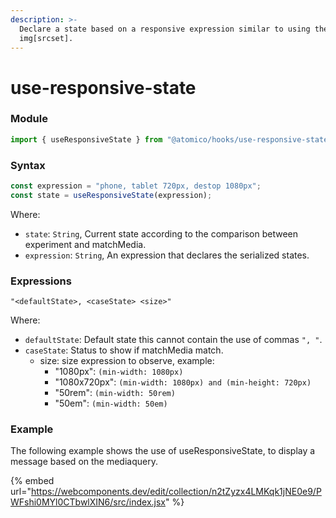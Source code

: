 ```yaml
---
description: >-
  Declare a state based on a responsive expression similar to using the tag
  img[srcset].
---
```


# use-responsive-state

### Module

```javascript
import { useResponsiveState } from "@atomico/hooks/use-responsive-state";
```

### Syntax

```jsx
const expression = "phone, tablet 720px, destop 1080px";
const state = useResponsiveState(expression);
```

Where:

* `state`: `String`, Current state according to the comparison between experiment and matchMedia.
* `expression`: `String`, An expression that declares the serialized states.

### Expressions

```text
"<defaultState>, <caseState> <size>"
```

Where:

* `defaultState`: Default state this cannot contain the use of commas `", "`.
* `caseState`: Status to show if matchMedia match.
  * size: size expression to observe, example:
    * "1080px": `(min-width: 1080px)`
    * "1080x720px": `(min-width: 1080px) and (min-height: 720px)`
    * "50rem": `(min-width: 50rem)`
    * "50em": `(min-width: 50em)`

### Example

The following example shows the use of useResponsiveState, to display a message based on the mediaquery. 

{% embed url="https://webcomponents.dev/edit/collection/n2tZyzx4LMKqk1jNE0e9/PWFshi0MYl0CTbwlXIN6/src/index.jsx" %}



